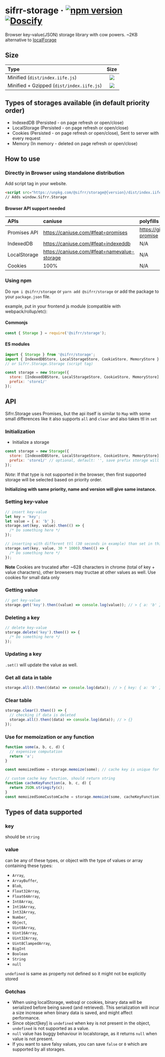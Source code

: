 # sifrr-storage · [![npm version](https://img.shields.io/npm/v/@sifrr/storage.svg)](https://www.npmjs.com/package/@sifrr/storage) [![Doscify](https://img.shields.io/badge/API%20docs-Docsify-red.svg)](https://sifrr.github.io/sifrr/#/./packages/browser/sifrr-storage/)

Browser key-value(JSON) storage library with cow powers. ~2KB alternative to [localForage](https://github.com/localForage/localForage)

## Size

| Type                                      |                            Size                            |
| :---------------------------------------- | :--------------------------------------------------------: |
| Minified (`dist/index.iife.js`)           |  ![](https://badgen.net/bundlephobia/min/@sifrr/storage)   |
| Minified + Gzipped (`dist/index.iife.js`) | ![](https://badgen.net/bundlephobia/minzip/@sifrr/storage) |

## Types of storages available (in default priority order)

- IndexedDB (Persisted - on page refresh or open/close)
- LocalStorage (Persisted - on page refresh or open/close)
- Cookies (Persisted - on page refresh or open/close), Sent to server with every request
- Memory (In memory - deleted on page refresh or open/close)

## How to use

### Directly in Browser using standalone distribution

Add script tag in your website.

```html
<script src="https://unpkg.com/@sifrr/storage@{version}/dist/index.iife.js"></script>
// Adds window.Sifrr.Storage
```

#### Browser API support needed

| APIs         | caniuse                                       | polyfills                                     |
| :----------- | :-------------------------------------------- | :-------------------------------------------- |
| Promises API | <https://caniuse.com/#feat=promises>          | <https://github.com/stefanpenner/es6-promise> |
| IndexedDB    | <https://caniuse.com/#feat=indexeddb>         | N/A                                           |
| LocalStorage | <https://caniuse.com/#feat=namevalue-storage> | N/A                                           |
| Cookies      | 100%                                          | N/A                                           |

### Using npm

Do `npm i @sifrr/storage` or `yarn add @sifrr/storage` or add the package to your `package.json` file.

example, put in your frontend js module (compatible with webpack/rollup/etc):

#### Commonjs

```js
const { Storage } = require('@sifrr/storage');
```

#### ES modules

```js
import { Storage } from '@sifrr/storage';
import { IndexedDBStore, LocalStorageStore, CookieStore, MemoryStore } from '@sifrr/storage';
// or Sifrr.Storage.Storage (script tag)

const storage = new Storage({
  store: [IndexedDBStore, LocalStorageStore, CookieStore, MemoryStore], // it will pick first supported store from list
  prefix: 'store1/'
});
```

## API

Sifrr.Storage uses Promises, but the api itself is similar to `Map` with some small differences like it also supports `all` and `clear` and also takes ttl in `set`

### Initialization

- Initialize a storage

```js
const storage = new Storage({
  store: [IndexedDBStore, LocalStorageStore, CookieStore, MemoryStore], // it will pick first supported store from list
  prefix: 'store1/' // optional, default: '', save prefix storage will use set/get same values since storages are shared
});
```

_Note_: If that type is not supported in the browser, then first supported storage will be selected based on priority order.

**Initializing with same priority, name and version will give same instance.**

### Setting key-value

```js
// insert key-value
let key = 'key';
let value = { a: 'b' };
storage.set(key, value).then(() => {
  /* Do something here */
});

// inserting with different ttl (30 seconds in example) than set in third param
storage.set(key, value, 30 * 1000).then(() => {
  /* Do something here */
});
```

**Note** Cookies are trucated after ~628 characters in chrome (total of key + value characters), other browsers may tructae at other values as well. Use cookies for small data only

### Getting value

```js
// get key-value
storage.get('key').then((value) => console.log(value)); // > { a: 'b' }
```

### Deleting a key

```js
// delete key-value
storage.delete('key').then(() => {
  /* Do something here */
});
```

### Updating a key

`.set()` will update the value as well.

### Get all data in table

```js
storage.all().then((data) => console.log(data)); // > { key: { a: 'b' }, a: 'b', c: { d: 'e' } }
```

### Clear table

```js
storage.clear().then(() => {
  // checking if data is deleted
  storage.all().then((data) => console.log(data)); // > {}
});
```

### Use for memoization or any function

```js
function some(a, b, c, d) {
  // expensive computation
  return 'a';
}

const memoizedSome = storage.memoize(some); // cache key is unique for unique first function argument

// custom cache key function, should return string
function cacheKeyFunction(a, b, c, d) {
  return JSON.stringify(c);
}
const memoizedSomeCustomCache = storage.memoize(some, cacheKeyFunction);
```

## Types of data supported

### key

should be `string`

### value

can be any of these types, or object with the type of values or array containing these types:

- `Array`,
- `ArrayBuffer`,
- `Blob`,
- `Float32Array`,
- `Float64Array`,
- `Int8Array`,
- `Int16Array`,
- `Int32Array`,
- `Number`,
- `Object`,
- `Uint8Array`,
- `Uint16Array`,
- `Uint32Array`,
- `Uint8ClampedArray`,
- `BigInt`
- `Boolean`
- `String`
- `null`

`undefined` is same as property not defined so it might not be explicitly stored

### Gotchas

- When using localStorage, websql or cookies, binary data will be serialized before being saved (and retrieved). This serialization will incur a size increase when binary data is saved, and might affect performance.
- Since object[key] is `undefined` when key is not present in the object, `undefined` is not supported as a value.
- `null` value has buggy behaviour in localstorage, as it returns `null` when value is not present.
- If you want to save falsy values, you can save `false` or `0` which are supported by all storages.
